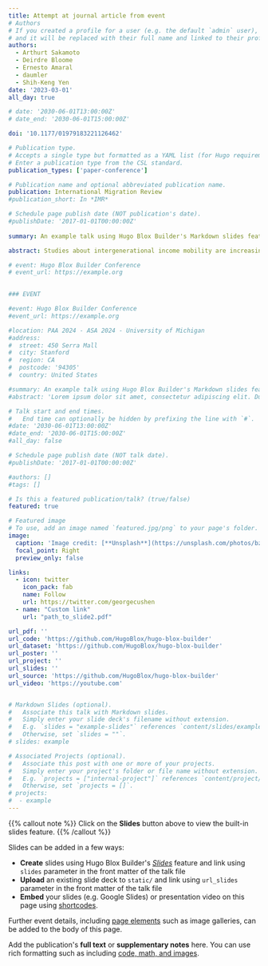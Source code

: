 ```yaml
---
title: Attempt at journal article from event
# Authors
# If you created a profile for a user (e.g. the default `admin` user), write the username (folder name) here
# and it will be replaced with their full name and linked to their profile.
authors:
  - Arthurt Sakamoto
  - Deirdre Bloome
  - Ernesto Amaral
  - daumler
  - Shih-Keng Yen
date: '2023-03-01'
all_day: true

# date: '2030-06-01T13:00:00Z'
# date_end: '2030-06-01T15:00:00Z'

doi: '10.1177/01979183221126462'

# Publication type.
# Accepts a single type but formatted as a YAML list (for Hugo requirements).
# Enter a publication type from the CSL standard.
publication_types: ['paper-conference']

# Publication name and optional abbreviated publication name.
publication: International Migration Review
#publication_short: In *IMR*

# Schedule page publish date (NOT publication's date).
#publishDate: '2017-01-01T00:00:00Z'
 
summary: An example talk using Hugo Blox Builder's Markdown slides feature.

abstract: Studies about intergenerational income mobility are increasingly popular across the social sciences. These studies require individuals’ own incomes and their parents’ incomes to be observed prospectively across decades. Because this longitudinal observation is less difficult among third-and-higher generation persons than among 1.5- and second-generation persons (particularly undocumented 1.5-generation immigrants), studies of intergenerational income mobility risk underrepresenting 1.5- and second-generation persons. This article investigates this underrepresentation of people from immigrant families and provides an analytic framework that adjusts for this underrepresentation in studies of intergenerational income mobility. Using data on the experiences of two US birth cohorts, early baby boomers (born 1948–1953) and late generation Xers/early millennials (born 1978–1983), we illustrate our method of adjusting for the underrepresentation of 1.5- and second-generation persons. We find that within the late generation-X/early-millennial cohort, the underrepresentation of 1.5- and second-generation persons does not substantially bias intergenerational income mobility estimates. However, inferences about change across cohorts are more affected by the underrepresentation of 1.5- and second-generation persons in data used to estimate intergenerational income mobility because the population shares of these groups grew across the two cohorts. We discuss how our approach can be applied to other settings, including other countries, and to cross-country comparisons. We encourage future research on these comparisons because the underrepresentation of 1.5- and second-generation persons might substantially affect understanding of cross-national income mobility differences.

# event: Hugo Blox Builder Conference
# event_url: https://example.org

 
### EVENT

#event: Hugo Blox Builder Conference
#event_url: https://example.org

#location: PAA 2024 - ASA 2024 - University of Michigan
#address:
#  street: 450 Serra Mall
#  city: Stanford
#  region: CA
#  postcode: '94305'
#  country: United States

#summary: An example talk using Hugo Blox Builder's Markdown slides feature.
#abstract: 'Lorem ipsum dolor sit amet, consectetur adipiscing elit. Duis posuere tellusac convallis placerat. Proin tincidunt magna sed ex sollicitudin condimentum. Sed ac faucibus dolor, scelerisque sollicitudin nisi. Cras purus urna, suscipit quis sapien eu, pulvinar tempor diam.'

# Talk start and end times.
#   End time can optionally be hidden by prefixing the line with `#`.
#date: '2030-06-01T13:00:00Z'
#date_end: '2030-06-01T15:00:00Z'
#all_day: false

# Schedule page publish date (NOT talk date).
#publishDate: '2017-01-01T00:00:00Z'

#authors: []
#tags: []

# Is this a featured publication/talk? (true/false)
featured: true

# Featured image
# To use, add an image named `featured.jpg/png` to your page's folder.
image:
  caption: 'Image credit: [**Unsplash**](https://unsplash.com/photos/bzdhc5b3Bxs)'
  focal_point: Right
  preview_only: false

links:
  - icon: twitter
    icon_pack: fab
    name: Follow
    url: https://twitter.com/georgecushen
  - name: "Custom link"
    url: "path_to_slide2.pdf"

url_pdf: ''
url_code: 'https://github.com/HugoBlox/hugo-blox-builder'
url_dataset: 'https://github.com/HugoBlox/hugo-blox-builder'
url_poster: ''
url_project: ''
url_slides: ''
url_source: 'https://github.com/HugoBlox/hugo-blox-builder'
url_video: 'https://youtube.com'


# Markdown Slides (optional).
#   Associate this talk with Markdown slides.
#   Simply enter your slide deck's filename without extension.
#   E.g. `slides = "example-slides"` references `content/slides/example-slides.md`.
#   Otherwise, set `slides = ""`.
# slides: example

# Associated Projects (optional).
#   Associate this post with one or more of your projects.
#   Simply enter your project's folder or file name without extension.
#   E.g. `projects = ["internal-project"]` references `content/project/deep-learning/index.md`.
#   Otherwise, set `projects = []`.
# projects:
#  - example
---
```


{{% callout note %}}
Click on the **Slides** button above to view the built-in slides feature.
{{% /callout %}}

Slides can be added in a few ways:

- **Create** slides using Hugo Blox Builder's [_Slides_](https://docs.hugoblox.com/reference/content-types/) feature and link using `slides` parameter in the front matter of the talk file
- **Upload** an existing slide deck to `static/` and link using `url_slides` parameter in the front matter of the talk file
- **Embed** your slides (e.g. Google Slides) or presentation video on this page using [shortcodes](https://docs.hugoblox.com/reference/markdown/).

Further event details, including [page elements](https://docs.hugoblox.com/reference/markdown/) such as image galleries, can be added to the body of this page.

Add the publication's **full text** or **supplementary notes** here. You can use rich formatting such as including [code, math, and images](https://docs.hugoblox.com/content/writing-markdown-latex/).
